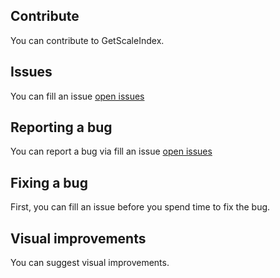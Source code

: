 ## Contribute
You can contribute to GetScaleIndex.

## Issues
You can fill an issue [open issues](https://github.com/meokullu/GetScaleIndex/issues)

## Reporting a bug
You can report a bug via fill an issue [open issues](https://github.com/meokullu/GetScaleIndex/issues)

## Fixing a bug
First, you can fill an issue before you spend time to fix the bug.

## Visual improvements
You can suggest visual improvements.
